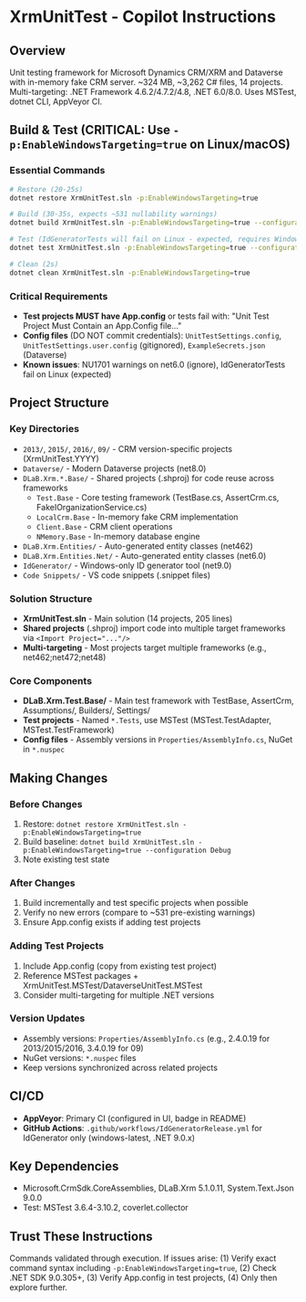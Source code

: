 # XrmUnitTest - Copilot Instructions

## Overview

Unit testing framework for Microsoft Dynamics CRM/XRM and Dataverse with in-memory fake CRM server. ~324 MB, ~3,262 C# files, 14 projects. Multi-targeting: .NET Framework 4.6.2/4.7.2/4.8, .NET 6.0/8.0. Uses MSTest, dotnet CLI, AppVeyor CI.

## Build & Test (CRITICAL: Use `-p:EnableWindowsTargeting=true` on Linux/macOS)

### Essential Commands
```bash
# Restore (20-25s)
dotnet restore XrmUnitTest.sln -p:EnableWindowsTargeting=true

# Build (30-35s, expects ~531 nullability warnings)
dotnet build XrmUnitTest.sln -p:EnableWindowsTargeting=true --configuration Debug

# Test (IdGeneratorTests will fail on Linux - expected, requires Windows Desktop)
dotnet test XrmUnitTest.sln -p:EnableWindowsTargeting=true --configuration Debug --no-build

# Clean (2s)
dotnet clean XrmUnitTest.sln -p:EnableWindowsTargeting=true
```

### Critical Requirements
- **Test projects MUST have App.config** or tests fail with: "Unit Test Project Must Contain an App.Config file..."
- **Config files** (DO NOT commit credentials): `UnitTestSettings.config`, `UnitTestSettings.user.config` (gitignored), `ExampleSecrets.json` (Dataverse)
- **Known issues**: NU1701 warnings on net6.0 (ignore), IdGeneratorTests fail on Linux (expected)

## Project Structure

### Key Directories
- `2013/`, `2015/`, `2016/`, `09/` - CRM version-specific projects (XrmUnitTest.YYYY)
- `Dataverse/` - Modern Dataverse projects (net8.0)
- `DLaB.Xrm.*.Base/` - Shared projects (.shproj) for code reuse across frameworks
  - `Test.Base` - Core testing framework (TestBase.cs, AssertCrm.cs, FakeIOrganizationService.cs)
  - `LocalCrm.Base` - In-memory fake CRM implementation
  - `Client.Base` - CRM client operations
  - `NMemory.Base` - In-memory database engine
- `DLaB.Xrm.Entities/` - Auto-generated entity classes (net462)
- `DLaB.Xrm.Entities.Net/` - Auto-generated entity classes (net6.0)
- `IdGenerator/` - Windows-only ID generator tool (net9.0)
- `Code Snippets/` - VS code snippets (.snippet files)

### Solution Structure
- **XrmUnitTest.sln** - Main solution (14 projects, 205 lines)
- **Shared projects** (.shproj) import code into multiple target frameworks via `<Import Project="..."/>`
- **Multi-targeting** - Most projects target multiple frameworks (e.g., net462;net472;net48)

### Core Components
- **DLaB.Xrm.Test.Base/** - Main test framework with TestBase, AssertCrm, Assumptions/, Builders/, Settings/
- **Test projects** - Named `*.Tests`, use MSTest (MSTest.TestAdapter, MSTest.TestFramework)
- **Config files** - Assembly versions in `Properties/AssemblyInfo.cs`, NuGet in `*.nuspec`

## Making Changes

### Before Changes
1. Restore: `dotnet restore XrmUnitTest.sln -p:EnableWindowsTargeting=true`
2. Build baseline: `dotnet build XrmUnitTest.sln -p:EnableWindowsTargeting=true --configuration Debug`
3. Note existing test state

### After Changes
1. Build incrementally and test specific projects when possible
2. Verify no new errors (compare to ~531 pre-existing warnings)
3. Ensure App.config exists if adding test projects

### Adding Test Projects
1. Include App.config (copy from existing test project)
2. Reference MSTest packages + XrmUnitTest.MSTest/DataverseUnitTest.MSTest
3. Consider multi-targeting for multiple .NET versions

### Version Updates
- Assembly versions: `Properties/AssemblyInfo.cs` (e.g., 2.4.0.19 for 2013/2015/2016, 3.4.0.19 for 09)
- NuGet versions: `*.nuspec` files
- Keep versions synchronized across related projects

## CI/CD
- **AppVeyor**: Primary CI (configured in UI, badge in README)
- **GitHub Actions**: `.github/workflows/IdGeneratorRelease.yml` for IdGenerator only (windows-latest, .NET 9.0.x)

## Key Dependencies
- Microsoft.CrmSdk.CoreAssemblies, DLaB.Xrm 5.1.0.11, System.Text.Json 9.0.0
- Test: MSTest 3.6.4-3.10.2, coverlet.collector

## Trust These Instructions
Commands validated through execution. If issues arise: (1) Verify exact command syntax including `-p:EnableWindowsTargeting=true`, (2) Check .NET SDK 9.0.305+, (3) Verify App.config in test projects, (4) Only then explore further.

